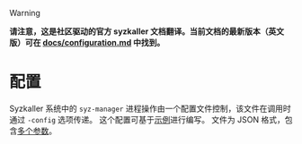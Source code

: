 > [!WARNING]
>
> **请注意，这是社区驱动的官方 syzkaller 文档翻译。当前文档的最新版本（英文版）可在 [docs/configuration.md](/docs/configuration.md) 中找到。**

# 配置

Syzkaller 系统中的 `syz-manager` 进程操作由一个配置文件控制，该文件在调用时通过 `-config` 选项传递。
这个配置可基于[示例](/pkg/mgrconfig/testdata/qemu.cfg)进行编写。
文件为 JSON 格式，包含[多个参数](/pkg/mgrconfig/config.go)。